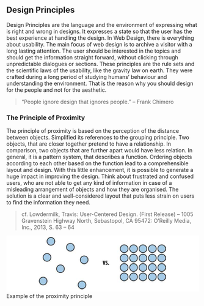 ## Design Principles

Design Principles are the language and the environment of expressing what is right and wrong in designs. It expresses a state so that the user has the best experience at handling the design. In Web Design, there is everything about usability. The main focus of web design is to archive a visitor with a long lasting attention. The user should be interested in the topics and should get the information straight forward, without clicking through unpredictable dialogues or sections. These principles are the rule sets and the scientific laws of the usability, like the gravity law on earth. They were crafted during a long period of studying humans‘ behaviour and understanding the environment. That is the reason why you should design for the people and not for the aesthetic.

> “People ignore design that ignores people.”
> – Frank Chimero

### The Principle of Proximity

The principle of proximity is based on the perception of the distance between objects. Simplified its references to the grouping principle. Two objects, that are closer together pretend to have a relationship. In comparison, two objects that are further apart would have less relation. In general, it is a pattern system, that describes a function. Ordering objects according to each other based on the function lead to a comprehensible layout and design. With this little enhancement, it is possible to generate a huge impact in improving the design. Think about frustrated and confused users, who are not able to get any kind of information in case of a misleading arrangement of objects and how they are organised. The solution is a clear and well-considered layout that puts less strain on users to find the information they need.
> cf. Lowdermilk, Travis: User-Centered Design. (First Release) – 1005 Gravenstein Highway North, Sebastopol, CA 95472: O’Reilly Media, Inc., 2013, S. 63 – 64

![](../../images/figure-1-1_example_of_the_proximity_principle.png)
Example of the proximity principle

